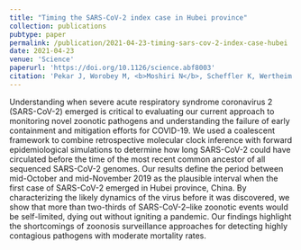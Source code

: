```yaml
---
title: "Timing the SARS-CoV-2 index case in Hubei province"
collection: publications
pubtype: paper
permalink: /publication/2021-04-23-timing-sars-cov-2-index-case-hubei
date: 2021-04-23
venue: 'Science'
paperurl: 'https://doi.org/10.1126/science.abf8003'
citation: 'Pekar J, Worobey M, <b>Moshiri N</b>, Scheffler K, Wertheim JO (2021). "Timing the SARS-CoV-2 index case in Hubei province." <i>Science</i>. 372(6540):412–417. <a href="https://doi.org/10.1126/science.abf8003" target="_blank">doi:10.1126/science.abf8003</a>'
---
```

Understanding when severe acute respiratory syndrome coronavirus 2 (SARS-CoV-2) emerged is critical to evaluating our current approach to monitoring novel zoonotic pathogens and understanding the failure of early containment and mitigation efforts for COVID-19. We used a coalescent framework to combine retrospective molecular clock inference with forward epidemiological simulations to determine how long SARS-CoV-2 could have circulated before the time of the most recent common ancestor of all sequenced SARS-CoV-2 genomes. Our results define the period between mid-October and mid-November 2019 as the plausible interval when the first case of SARS-CoV-2 emerged in Hubei province, China. By characterizing the likely dynamics of the virus before it was discovered, we show that more than two-thirds of SARS-CoV-2–like zoonotic events would be self-limited, dying out without igniting a pandemic. Our findings highlight the shortcomings of zoonosis surveillance approaches for detecting highly contagious pathogens with moderate mortality rates.
